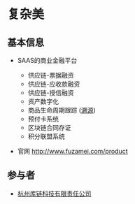 # 复杂美

## 基本信息

- SAAS的商业金融平台
  - 供应链-票据融资
  - 供应链-应收款融资
  - 供应链-授信融资
  - 资产数字化
  - 商品生命周期跟踪 ([溯源](../行业-溯源-项目.md))
  - 预付卡系统
  - 区块链合同存证
  - 积分联盟系统
  
- 官网 <http://www.fuzamei.com/product>

<!-- TODO: 直接提供完整线上服务，比BAAS跟进一步，值得研究 -->

## 参与者

-  [杭州库链科技有限责任公司](../../组织/区块链/杭州库链科技.md)
